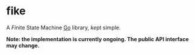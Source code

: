 # fike

A *Fi*nite State Machine [Go](https://go.dev/) library, *ke*pt simple.

**Note: the implementation is currently ongoing. The public API interface may
change.**
